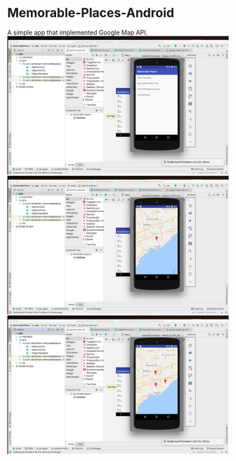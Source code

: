 # Memorable-Places-Android
A simple app that implemented Google Map API.
![alt text](MemorablePlacesAndroid.png)
![alt text](MemorablePlacesAndroid2.png)
![alt text](MemorablePlacesAndroid3.png)
